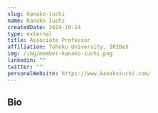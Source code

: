 ```yaml
---
slug: kanako-iuchi
name: Kanako Iuchi
createdDate: 2024-10-14
type: external
title: Associate Professor
affiliation: Tohoku University, IRIDeS
img: /img/member-kanako-iuchi.png
linkedin: ""
twitter: ""
personalWebsite: https://www.kanakoiuchi.com/
---
```


## Bio
